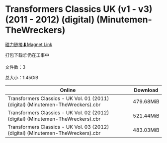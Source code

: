 # Transformers Classics UK (v1 - v3) (2011 - 2012) (digital) (Minutemen-TheWreckers)

[磁力链接⬇Magnet Link](magnet:?xt=urn:btih:f6b8b05e66bc090c65b153f26bb31cc0b358c455&dn=Transformers%20Classics%20UK%20%28v1%20-%20v3%29%20%282011%20-%202012%29%20%28digital%29%20%28Minutemen-TheWreckers%29)

打包下载📦仍在工事中

文件数：3

总大小：1.45GiB

Online | Download
--- | ---
Transformers Classics - UK Vol. 01 (2011) (digital) (Minutemen-TheWreckers).cbr | 479.68MiB
Transformers Classics - UK Vol. 02 (2012) (digital) (Minutemen-TheWreckers).cbr | 521.44MiB
Transformers Classics - UK Vol. 03 (2012) (digital) (Minutemen-TheWreckers).cbr | 483.03MiB